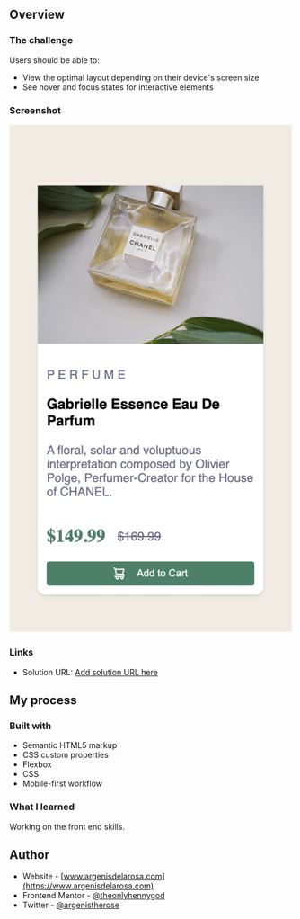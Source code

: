 ## Overview

### The challenge

Users should be able to:

- View the optimal layout depending on their device's screen size
- See hover and focus states for interactive elements

### Screenshot

![](./images/product.png)

### Links

- Solution URL: [Add solution URL here](https://github.com/theonlyhennygod/product-card)

## My process

### Built with

- Semantic HTML5 markup
- CSS custom properties
- Flexbox
- CSS
- Mobile-first workflow

### What I learned

Working on the front end skills.

## Author

- Website - [www.argenisdelarosa.com](https://www.argenisdelarosa.com)
- Frontend Mentor - [@theonlyhennygod](https://www.frontendmentor.io/profile/yourusername)
- Twitter - [@argenistherose](https://www.twitter.com/argenistherose)


